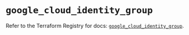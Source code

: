 # `google_cloud_identity_group`

Refer to the Terraform Registry for docs: [`google_cloud_identity_group`](https://registry.terraform.io/providers/hashicorp/google/6.1.0/docs/resources/cloud_identity_group).
